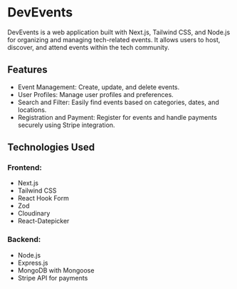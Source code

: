 <!DOCTYPE html>
<html lang="en">
<head>
    <meta charset="UTF-8">
    <meta name="viewport" content="width=device-width, initial-scale=1.0">
</head>
<body>
    <h1>DevEvents</h1>
    <p>DevEvents is a web application built with Next.js, Tailwind CSS, and Node.js for organizing and managing tech-related events. It allows users to host, discover, and attend events within the tech community.</p>
 <div class="features">
        <h2>Features</h2>
        <ul>
            <li>Event Management: Create, update, and delete events.</li>
            <li>User Profiles: Manage user profiles and preferences.</li>
            <li>Search and Filter: Easily find events based on categories, dates, and locations.</li>
            <li>Registration and Payment: Register for events and handle payments securely using Stripe integration.</li>
        </ul>
    </div>
 <div class="technologies">
        <h2>Technologies Used</h2>
        <h3>Frontend:</h3>
        <ul>
            <li>Next.js</li>
            <li>Tailwind CSS</li>
            <li>React Hook Form</li>
            <li>Zod</li>
            <li>Cloudinary</li>
            <li>React-Datepicker</li>
        </ul>

  <h3>Backend:</h3>
        <ul>
            <li>Node.js</li>
            <li>Express.js</li>
            <li>MongoDB with Mongoose</li>
            <li>Stripe API for payments</li>
        </ul>
    </div>
</body>
</html>

